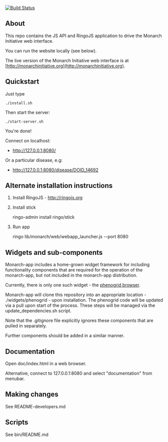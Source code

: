 [![Build Status](https://travis-ci.org/monarch-initiative/monarch-app.svg?branch=master)](https://travis-ci.org/monarch-initiative/monarch-app)

## About

This repo contains the JS API and RingoJS application to drive the Monarch Initiative web interface.

You can run the website locally (see below).

The live version of the Monarch Initiative web interface is at [http://monarchinitiative.org](http://monarchinitiative.org).

## Quickstart

Just type

    ./install.sh

Then start the server:

    ./start-server.sh

You're done!

Connect on localhost:

 * http://127.0.0.1:8080/

Or a particular disease, e.g:

 * http://127.0.0.1:8080/disease/DOID_14692

## Alternate installation instructions

1. Install RingoJS - http://ringojs.org

2. Install stick

    ringo-admin install ringo/stick

3. Run app

    ringo lib/monarch/web/webapp_launcher.js --port 8080

## Widgets and sub-components

Monarch-app includes a home-grown widget framework for including
functionality components that are required for the operation of the
monarch-app, but not included in the monarch-app distribution. 

Currently, there is only one such widget - the [phenogrid
browser](https://github.com/monarch-initiative/phenogrid). 

Monarch-app will clone this repository into an appropriate location -
./widgets/phenogrid - upon installation. The phenogrid code will be
updated via a pull upon start of the process.  These steps will be
managed via the update_dependencies.sh script. 

Note that the .gitignore file explicitly ignores these components that
are pulled in separately.

Further components should be added in a similar manner.


## Documentation

Open doc/index.html in a web browser.

Alternative, connect to 127.0.0.1:8080 and select "documentation" from menubar.


## Making changes

See README-developers.md

## Scripts

See bin/README.md

